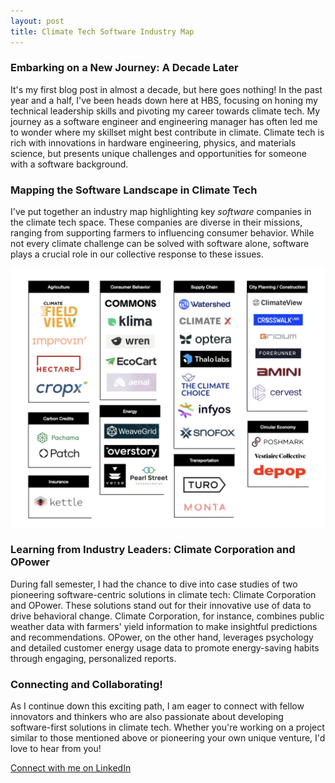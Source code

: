 ```yaml
---
layout: post
title: Climate Tech Software Industry Map
---
```


### Embarking on a New Journey: A Decade Later


It's my first blog post in almost a decade, but here goes nothing! In the past year and a half, I've been heads down here at HBS, focusing on honing my technical leadership skills and pivoting my career towards climate tech. My journey as a software engineer and engineering manager has often led me to wonder where my skillset might best contribute in climate. Climate tech is rich with innovations in hardware engineering, physics, and materials science, but presents unique challenges and opportunities for someone with a software background.

### Mapping the Software Landscape in Climate Tech

I've put together an industry map highlighting key *software* companies in the climate tech space. These companies are diverse in their missions, ranging from supporting farmers to influencing consumer behavior. While not every climate challenge can be solved with software alone,  software plays a crucial role in our collective response to these issues.

![Climate SW Industry Map](/assets/industrymaps/IndustryMaps-SWinClimate.001.jpeg)

### Learning from Industry Leaders: Climate Corporation and OPower

During fall semester, I had the chance to dive into case studies of two pioneering software-centric solutions in climate tech: Climate Corporation and OPower. These solutions stand out for their innovative use of data to drive behavioral change. Climate Corporation, for instance, combines public weather data with farmers' yield information to make insightful predictions and recommendations. OPower, on the other hand, leverages psychology and detailed customer energy usage data to promote energy-saving habits through engaging, personalized reports.

### Connecting and Collaborating!

As I continue down this exciting path, I am eager to connect with fellow innovators and thinkers who are also passionate about developing software-first solutions in climate tech. Whether you're working on a project similar to those mentioned above or pioneering your own unique venture, I'd love to hear from you!

[Connect with me on LinkedIn](https://www.linkedin.com/in/peasejessica/)




